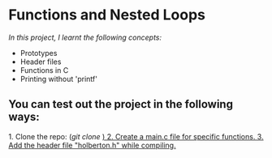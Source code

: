 # Functions and Nested Loops
<i>In this project, I learnt the following concepts:</i>
<ul>
<li>Prototypes</li>
<li>Header files</li>
<li>Functions in C</li>
<li>Printing without 'printf'</li>
</ul>
<h2>You can test out the project in the following ways:</h2>
1. Clone the repo: (<i>git clone <a href=https://github.com/rabbice/alx-low_level_programming/tree/master/0x02-functions_nested_loops</a></i>)
2. Create a main.c file for specific functions.
3. Add the header file "holberton.h" while compiling.
